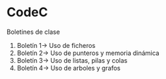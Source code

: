 # CodeC
Boletines de clase
<ol>
<li>Boletín 1-> Uso de ficheros</li>
<li>Boletín 2-> Uso de punteros y memoria dinámica</li>
<li>Boletín 3-> Uso de listas, pilas y colas</li>
<li>Boletín 4-> Uso de arboles y grafos</li>

</ol>
